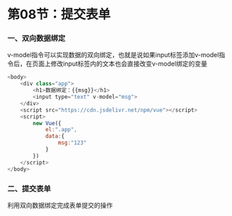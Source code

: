 # 第08节：提交表单

### 一、双向数据绑定

v-model指令可以实现数据的双向绑定，也就是说如果input标签添加v-model指令后，在页面上修改input标签内的文本也会直接改变v-model绑定的变量

```js
<body>
    <div class="app">
        <h1>数据绑定：{{msg}}</h1>
        <input type="text" v-model="msg">
    </div>
    <script src="https://cdn.jsdelivr.net/npm/vue"></script>
    <script>
        new Vue({
            el:".app",
            data:{
                msg:"123"
            }
        })
    </script>
</body>
```

### 二、提交表单

利用双向数据绑定完成表单提交的操作

